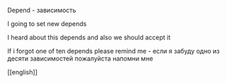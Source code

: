 
Depend - зависимость

I going to set new depends 

I heard about  this depends and also we should accept it 

If i forgot one of ten depends please remind me - если я забуду одно из десяти зависимостей пожалуйста напомни мне


[[english]]